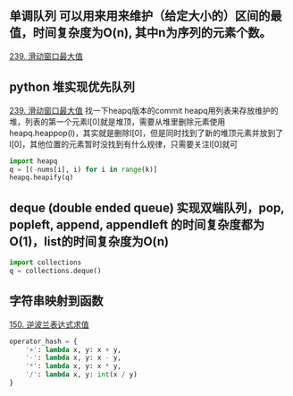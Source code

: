 ## 单调队列 可以用来用来维护（给定大小的）区间的最值，时间复杂度为O(n), 其中n为序列的元素个数。

[239. 滑动窗口最大值](./239.%20滑动窗口最大值.py)

## python 堆实现优先队列

[239. 滑动窗口最大值](./239.%20滑动窗口最大值.py) 找一下heapq版本的commit
heapq用列表来存放维护的堆，列表的第一个元素l[0]就是堆顶，需要从堆里删除元素使用heapq.heappop(l)，其实就是删除l[0]，但是同时找到了新的堆顶元素并放到了l[0]，其他位置的元素暂时没找到有什么规律，只需要关注l[0]就可

```python
import heapq
q = [(-nums[i], i) for i in range(k)]
heapq.heapify(q)
```

## deque (double ended queue) 实现双端队列，pop, popleft, append, appendleft 的时间复杂度都为O(1)，list的时间复杂度为O(n)
```python
import collections
q = collections.deque()
```


## 字符串映射到函数

[150. 逆波兰表达式求值](./150.%20逆波兰表达式求值.py)

```python
operator_hash = {
    '+': lambda x, y: x + y,
    '-': lambda x, y: x - y,
    '*': lambda x, y: x * y,
    '/': lambda x, y: int(x / y)
}
```